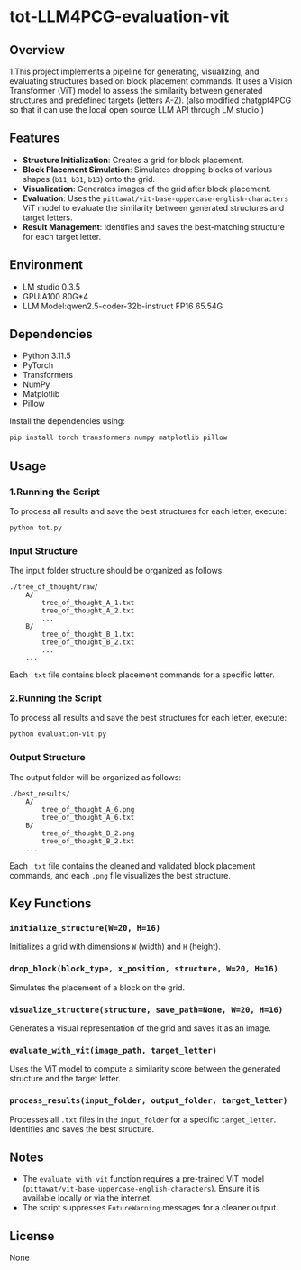 # tot-LLM4PCG-evaluation-vit

## Overview
1.This project implements a pipeline for generating, visualizing, and evaluating structures based on block placement commands. It uses a Vision Transformer (ViT) model to assess the similarity between generated structures and predefined targets (letters A-Z).
(also modified chatgpt4PCG so that it can use the local open source LLM API through LM studio.)
## Features
- **Structure Initialization**: Creates a grid for block placement.
- **Block Placement Simulation**: Simulates dropping blocks of various shapes (`b11`, `b31`, `b13`) onto the grid.
- **Visualization**: Generates images of the grid after block placement.
- **Evaluation**: Uses the `pittawat/vit-base-uppercase-english-characters` ViT model to evaluate the similarity between generated structures and target letters.
- **Result Management**: Identifies and saves the best-matching structure for each target letter.

## Environment
- LM studio 0.3.5
- GPU:A100 80G*4
- LLM Model:qwen2.5-coder-32b-instruct FP16 65.54G

## Dependencies
- Python 3.11.5
- PyTorch
- Transformers
- NumPy
- Matplotlib
- Pillow

Install the dependencies using:
```bash
pip install torch transformers numpy matplotlib pillow
```

## Usage
### 1.Running the Script
To process all results and save the best structures for each letter, execute:
```bash
python tot.py
```
### Input Structure
The input folder structure should be organized as follows:
```
./tree_of_thought/raw/
    A/
        tree_of_thought_A_1.txt
        tree_of_thought_A_2.txt
        ...
    B/
        tree_of_thought_B_1.txt
        tree_of_thought_B_2.txt
        ...
    ...
```
Each `.txt` file contains block placement commands for a specific letter.

### 2.Running the Script
To process all results and save the best structures for each letter, execute:
```bash
python evaluation-vit.py
```

### Output Structure
The output folder will be organized as follows:
```
./best_results/
    A/
        tree_of_thought_A_6.png
        tree_of_thought_A_6.txt
    B/
        tree_of_thought_B_2.png
        tree_of_thought_B_2.txt
    ...
```
Each `.txt` file contains the cleaned and validated block placement commands, and each `.png` file visualizes the best structure.

## Key Functions

### `initialize_structure(W=20, H=16)`
Initializes a grid with dimensions `W` (width) and `H` (height).

### `drop_block(block_type, x_position, structure, W=20, H=16)`
Simulates the placement of a block on the grid.

### `visualize_structure(structure, save_path=None, W=20, H=16)`
Generates a visual representation of the grid and saves it as an image.

### `evaluate_with_vit(image_path, target_letter)`
Uses the ViT model to compute a similarity score between the generated structure and the target letter.

### `process_results(input_folder, output_folder, target_letter)`
Processes all `.txt` files in the `input_folder` for a specific `target_letter`. Identifies and saves the best structure.

## Notes
- The `evaluate_with_vit` function requires a pre-trained ViT model (`pittawat/vit-base-uppercase-english-characters`). Ensure it is available locally or via the internet.
- The script suppresses `FutureWarning` messages for a cleaner output.

## License
None

